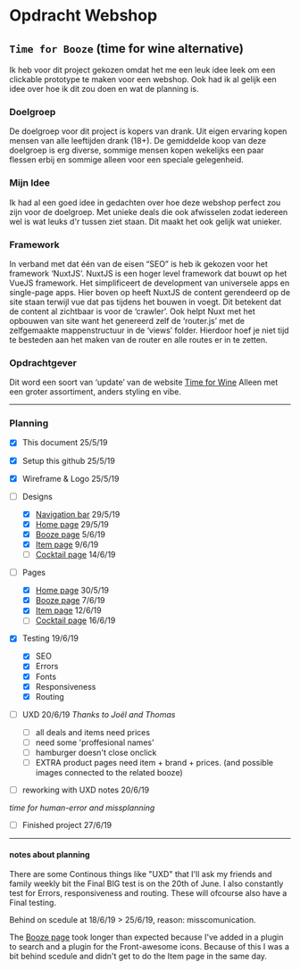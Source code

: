 # Opdracht Webshop
## `Time for Booze`  (time for wine alternative)

Ik heb voor dit project gekozen omdat het me een leuk idee leek om een clickable prototype te maken voor een webshop. Ook had ik al gelijk een idee over hoe ik dit zou doen en wat de planning is.

### Doelgroep
De doelgroep voor dit project is kopers van drank. Uit eigen ervaring kopen mensen van alle leeftijden drank (18+). De gemiddelde koop van deze doelgroep is erg diverse, sommige mensen kopen wekelijks een paar flessen erbij en sommige alleen voor een speciale gelegenheid.

### Mijn Idee
Ik had al een goed idee in gedachten over hoe deze webshop perfect zou zijn voor de doelgroep. Met unieke deals die ook afwisselen zodat iedereen wel is wat leuks d'r tussen ziet staan. Dit maakt het ook gelijk wat unieker. 

### Framework
In verband met dat één van de eisen “SEO” is heb ik gekozen voor het framework ‘NuxtJS’.
NuxtJS is een hoger level framework dat bouwt op het VueJS framework. Het simplificeert de development van universele apps en single-page apps. Hier boven op heeft NuxtJS de content gerendeerd op de site staan terwijl vue dat pas tijdens het bouwen in voegt. Dit betekent dat de content al zichtbaar is voor de ‘crawler’.  Ook helpt Nuxt met het opbouwen van site want het genereerd zelf de ‘router.js’ met de zelfgemaakte mappenstructuur in de ‘views’ folder. Hierdoor hoef je niet tijd te besteden aan het maken van de router en alle routes er in te zetten.

### Opdrachtgever
Dit word een soort van ‘update’ van de website [Time for Wine](http://15799.hosts.ma-cloud.nl/timeforwine/)
Alleen met een groter assortiment, anders styling en vibe.

***
### Planning
- [x] This document 25/5/19

- [x] Setup this github 25/5/19

- [x] Wireframe & Logo 25/5/19

- [ ] Designs
  - [x] [Navigation bar](https://github.com/TotallyTheTim/mediacollege-nuxt/blob/master/designs/navbar.psd) 29/5/19
  - [x] [Home page](https://github.com/TotallyTheTim/mediacollege-nuxt/blob/master/designs/home.psd) 29/5/19
  - [x] [Booze page](https://github.com/TotallyTheTim/mediacollege-nuxt/blob/master/designs/booze.psd) 5/6/19
  - [x] [Item page](https://github.com/TotallyTheTim/mediacollege-nuxt/blob/master/designs/item.psd) 9/6/19
  - [ ] [Cocktail page](https://github.com/TotallyTheTim/mediacollege-nuxt/blob/master/designs/cocktail.psd) 14/6/19

- [ ] Pages
  - [x] [Home page](http://24721.hosts1.ma-cloud.nl/timeforbooze/) 30/5/19
  - [x] [Booze page](http://24721.hosts1.ma-cloud.nl/timeforbooze/booze) 7/6/19
  - [x] [Item page](http://24721.hosts1.ma-cloud.nl/timeforbooze/booze/beer) 12/6/19
  - [ ] [Cocktail page](http://24721.hosts1.ma-cloud.nl/timeforbooze/cocktail) 16/6/19
  
- [X] Testing 19/6/19
  - [X] SEO 
  - [X] Errors
  - [X] Fonts 
  - [X] Responsiveness
  - [X] Routing
  
- [ ] UXD 20/6/19 _Thanks to Joël and Thomas_
  - [ ] all deals and items need prices
  - [ ] need some 'proffesional names'
  - [ ] hamburger doesn't close onclick
  - [ ] EXTRA product pages need item + brand + prices. (and possible images connected to the related booze)
  
- [ ] reworking with UXD notes 20/6/19

_time for human-error and missplanning_

- [ ] Finished project 27/6/19

***

#### notes about planning
There are some Continous things like "UXD" that I'll ask my friends and family weekly bit the Final BIG test is on the 20th of June.
I also constantly test for Errors, responsiveness and routing. These will ofcourse also have a Final testing.

Behind on scedule at 18/6/19 > 25/6/19, reason: misscomunication.

The [Booze page](http://24721.hosts1.ma-cloud.nl/timeforbooze/booze) took longer than expected because I've added in a plugin to search and a plugin for the Front-awesome icons. Because of this I was a bit behind scedule and didn't get to do the Item page in the same day.
